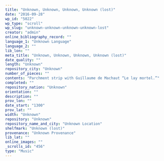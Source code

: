 ```yaml
---
title: "Unknown, Unknown, Unknown, Unknown (lost)"
date: "2016-09-28"
wp_id: "5022"
wp_type: "scroll"
wp_slug: "unknown-unknown-unknown-unknown-lost"
creator: "admin"
online_bibliography_record: ""
language_1: "Unknown Language"
language_2: ""
lib_lon: ""
meta_title: "Unknown, Unknown, Unknown, Unknown (lost)"
date_quality: ""
length: "Unknown"
repository_city: "Unknown"
number_of_pieces: ""
contents: "Parchment strip with Guillaume de Machaut “Le lay mortel.”"
completed: ""
repository_nation: "Unknown"
orientation: ""
description: ""
prov_lon: ""
date_start: "1300"
prov_lat: ""
width: "Unknown"
repository: "Unknown"
repository_name_and_city: "Unknown Location"
shelfmark: "Unknown (lost)"
provenance: "Unknown Provenance"
lib_lat: ""
online_images: ""
_scrolls_id: "456"
type: "Music"
---
```




